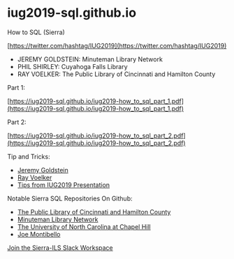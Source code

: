 # iug2019-sql.github.io

How to SQL (Sierra)

[https://twitter.com/hashtag/IUG2019](https://twitter.com/hashtag/IUG2019)

* JEREMY GOLDSTEIN: Minuteman Library Network
* PHIL SHIRLEY: Cuyahoga Falls Library
* RAY VOELKER: The Public Library of Cincinnati and Hamilton County

Part 1:

[https://iug2019-sql.github.io/iug2019-how_to_sql_part_1.pdf](https://iug2019-sql.github.io/iug2019-how_to_sql_part_1.pdf)

Part 2:

[https://iug2019-sql.github.io/iug2019-how_to_sql_part_2.pdf](https://iug2019-sql.github.io/iug2019-how_to_sql_part_2.pdf)

Tip and Tricks:

* [Jeremy Goldstein](https://github.com/jmgold/SQL-Queries/wiki/Useful-Code-snippets)
* [Ray Voelker](https://github.com/iug2019-sql/iug2019-sql.github.io/blob/master/tips_and_tricks.md)
* [Tips from IUG2019 Presentation](https://github.com/iug2019-sql/iug2019-sql.github.io/blob/master/tips_and_tricks.md)

Notable Sierra SQL Repositories On Github:

* [The Public Library of Cincinnati and Hamilton County](https://github.com/plch/sierra-sql/wiki)
* [Minuteman Library Network](https://github.com/jmgold/SQL-Queries/wiki)
* [The University of North Carolina at Chapel Hill](https://github.com/UNC-Libraries/III-Sierra-SQL/wiki)
* [Joe Montibello](https://github.com/joemontibello/iii-sql-queries)

[Join the Sierra-ILS Slack Workspace](https://join.slack.com/t/sierra-ils/shared_invite/enQtMzgwNDc4MTcxOTA5LWFkZDdhODIxNTY1MzIyMTI4MmM2YTk1MDQzMzY4MmZjYzcyMGY1NWQwM2UzMTBmZDE2NTVhZDJmMTZjN2ZlMTU)
